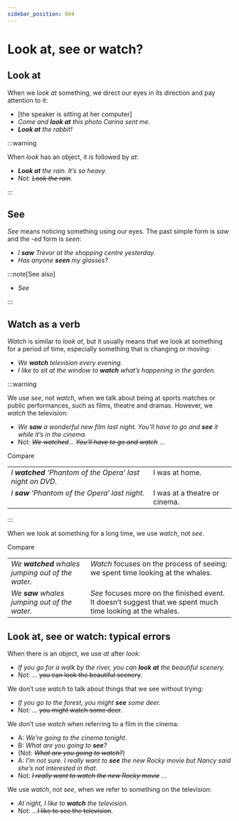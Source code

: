 ```yaml
---
sidebar_position: 084
---
```


# Look at, see or watch?

## Look at

When we *look at* something, we direct our eyes in its direction and pay attention to it:

- \[the speaker is sitting at her computer\]
- *Come and **look at** this photo Carina sent me.*
- ***Look at*** *the rabbit!*

:::warning

When *look* has an object, it is followed by *at*:

- ***Look at*** *the rain. It’s so heavy.*
- Not: *~~Look the rain~~*.

:::

## See

*See* means noticing something using our eyes. The past simple form is *saw* and the *\-ed* form is *seen*:

- *I **saw** Trevor at the shopping centre yesterday.*
- *Has anyone **seen** my glasses?*

:::note[See also]

- *See*

:::

## Watch as a verb

*Watch* is similar to *look at*, but it usually means that we look at something for a period of time, especially something that is changing or moving:

- *We **watch** television every evening.*
- *I like to sit at the window to **watch** what’s happening in the garden.*

:::warning

We use *see*, not *watch*, when we talk about being at sports matches or public performances, such as films, theatre and dramas. However, we *watch* the television:

- *We **saw** a wonderful new film last night. You’ll have to go and **see** it while it’s in the cinema.*
- Not: *~~We watched~~… ~~You’ll have to go and watch~~* …

Compare

<table><tbody><tr valign="top"><td><i>I </i><b><i>watched</i></b><i> ‘Phantom of the Opera’ last night on DVD.</i></td><td>I was at home.</td></tr><tr valign="top"><td><i>I </i><b><i>saw</i></b><i> ‘Phantom of the Opera’ last night.</i></td><td>I was at a theatre or cinema.</td></tr></tbody></table>

:::

When we look at something for a long time, we use *watch*, not *see*.

Compare

<table><tbody><tr valign="top"><td><i>We </i><b><i>watched</i></b><i> whales jumping out of the water.</i></td><td><i>Watch</i> focuses on the process of seeing: we spent time looking at the whales.</td></tr><tr valign="top"><td><i>We </i><b><i>saw</i></b><i> whales jumping out of the water.</i></td><td><i>See</i> focuses more on the finished event. It doesn’t suggest that we spent much time looking at the whales.</td></tr></tbody></table>

## Look at, see or watch: typical errors

When there is an object, we use *at* after *look*:

- *If you go for a walk by the river, you can **look at** the beautiful scenery.*
- Not: … ~~you can look the beautiful scenery~~.

We don’t use *watch* to talk about things that we see without trying:

- *If you go to the forest, you might **see** some deer.*
- Not: … ~~you might watch some deer~~.

We don’t use *watch* when referring to a film in the cinema:

- A: *We’re going to the cinema tonight*.
- B: *What are you going to **see**?*
- (Not: *~~What are you going to watch?~~*)
- A: *I’m not sure. I really want to **see** the new Rocky movie but Nancy said she’s not interested in that*.
- Not: *~~I really want to watch the new Rocky movie~~* …

We use *watch*, not *see*, when we refer to something on the television:

- *At night, I like to **watch** the television.*
- Not: …~~I like to see the television~~.
